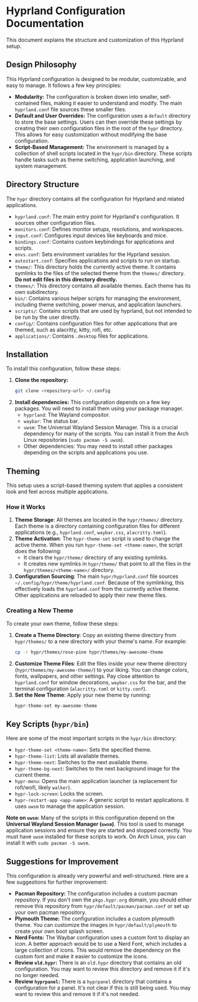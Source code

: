 # Hyprland Configuration Documentation

This document explains the structure and customization of this Hyprland setup.

## Design Philosophy

This Hyprland configuration is designed to be modular, customizable, and easy to manage. It follows a few key principles:

-   **Modularity:** The configuration is broken down into smaller, self-contained files, making it easier to understand and modify. The main `hyprland.conf` file sources these smaller files.
-   **Default and User Overrides:** The configuration uses a `default` directory to store the base settings. Users can then override these settings by creating their own configuration files in the root of the `hypr` directory. This allows for easy customization without modifying the base configuration.
-   **Script-Based Management:** The environment is managed by a collection of shell scripts located in the `hypr/bin` directory. These scripts handle tasks such as theme switching, application launching, and system management.

## Directory Structure

The `hypr` directory contains all the configuration for Hyprland and related applications.

-   `hyprland.conf`: The main entry point for Hyprland's configuration. It sources other configuration files.
-   `monitors.conf`: Defines monitor setups, resolutions, and workspaces.
-   `input.conf`: Configures input devices like keyboards and mice.
-   `bindings.conf`: Contains custom keybindings for applications and scripts.
-   `envs.conf`: Sets environment variables for the Hyprland session.
-   `autostart.conf`: Specifies applications and scripts to run on startup.
-   `theme/`: This directory holds the currently active theme. It contains symlinks to the files of the selected theme from the `themes/` directory. **Do not edit files in this directory directly.**
-   `themes/`: This directory contains all available themes. Each theme has its own subdirectory.
-   `bin/`: Contains various helper scripts for managing the environment, including theme switching, power menus, and application launchers.
-   `scripts/`: Contains scripts that are used by hyprland, but not intended to be run by the user directly.
-   `config/`: Contains configuration files for other applications that are themed, such as alacritty, kitty, rofi, etc.
-   `applications/`: Contains `.desktop` files for applications.

## Installation

To install this configuration, follow these steps:

1.  **Clone the repository:**
    ```bash
    git clone <repository-url> ~/.config
    ```
2.  **Install dependencies:** This configuration depends on a few key packages. You will need to install them using your package manager.
    -   `hyprland`: The Wayland compositor.
    -   `waybar`: The status bar.
    -   `uwsm`: The Universal Wayland Session Manager. This is a crucial dependency for many of the scripts. You can install it from the Arch Linux repositories (`sudo pacman -S uwsm`).
    -   Other dependencies: You may need to install other packages depending on the scripts and applications you use.

## Theming

This setup uses a script-based theming system that applies a consistent look and feel across multiple applications.

### How it Works

1.  **Theme Storage**: All themes are located in the `hypr/themes/` directory. Each theme is a directory containing configuration files for different applications (e.g., `hyprland.conf`, `waybar.css`, `alacritty.toml`).
2.  **Theme Activation**: The `hypr-theme-set` script is used to change the active theme. When you run `hypr-theme-set <theme-name>`, the script does the following:
    *   It clears the `hypr/theme/` directory of any existing symlinks.
    *   It creates new symlinks in `hypr/theme/` that point to all the files in the `hypr/themes/<theme-name>/` directory.
3.  **Configuration Sourcing**: The main `hypr/hyprland.conf` file sources `~/.config/hypr/theme/hyprland.conf`. Because of the symlinking, this effectively loads the `hyprland.conf` from the currently active theme. Other applications are reloaded to apply their new theme files.

### Creating a New Theme

To create your own theme, follow these steps:

1.  **Create a Theme Directory**: Copy an existing theme directory from `hypr/themes/` to a new directory with your theme's name. For example:
    ```bash
    cp -r hypr/themes/rose-pine hypr/themes/my-awesome-theme
    ```
2.  **Customize Theme Files**: Edit the files inside your new theme directory (`hypr/themes/my-awesome-theme/`) to your liking. You can change colors, fonts, wallpapers, and other settings. Pay close attention to `hyprland.conf` for window decorations, `waybar.css` for the bar, and the terminal configuration (`alacritty.toml` or `kitty.conf`).
3.  **Set the New Theme**: Apply your new theme by running:
    ```bash
    hypr-theme-set my-awesome-theme
    ```

## Key Scripts (`hypr/bin`)

Here are some of the most important scripts in the `hypr/bin` directory:

-   `hypr-theme-set <theme-name>`: Sets the specified theme.
-   `hypr-theme-list`: Lists all available themes.
-   `hypr-theme-next`: Switches to the next available theme.
-   `hypr-theme-bg-next`: Switches to the next background image for the current theme.
-   `hypr-menu`: Opens the main application launcher (a replacement for rofi/wofi, likely `walker`).
-   `hypr-lock-screen`: Locks the screen.
-   `hypr-restart-app <app-name>`: A generic script to restart applications. It uses `uwsm` to manage the application session.

**Note on `uwsm`:** Many of the scripts in this configuration depend on the **Universal Wayland Session Manager (`uwsm`)**. This tool is used to manage application sessions and ensure they are started and stopped correctly. You must have `uwsm` installed for these scripts to work. On Arch Linux, you can install it with `sudo pacman -S uwsm`.

## Suggestions for Improvement

This configuration is already very powerful and well-structured. Here are a few suggestions for further improvement:

-   **Pacman Repository:** The configuration includes a custom pacman repository. If you don't own the `pkgs.hypr.org` domain, you should either remove this repository from `hypr/default/pacman/pacman.conf` or set up your own pacman repository.
-   **Plymouth Theme:** The configuration includes a custom plymouth theme. You can customize the images in `hypr/default/plymouth` to create your own boot splash screen.
-   **Nerd Fonts:** The Waybar configuration uses a custom font to display an icon. A better approach would be to use a Nerd Font, which includes a large collection of icons. This would remove the dependency on the custom font and make it easier to customize the icons.
-   **Review `old.hypr`:** There is an `old.hypr` directory that contains an old configuration. You may want to review this directory and remove it if it's no longer needed.
-   **Review `hyprpanel`:** There is a `hyprpanel` directory that contains a configuration for a panel. It's not clear if this is still being used. You may want to review this and remove it if it's not needed.
